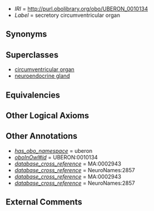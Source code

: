  * *IRI* = http://purl.obolibrary.org/obo/UBERON_0010134
 * *Label* = secretory circumventricular organ

## Synonyms


## Superclasses

 * [circumventricular organ](../../UBERON/08/UBERON_0005408.md)
 * [neuroendocrine gland](../../UBERON/33/UBERON_0010133.md)

## Equivalencies


## Other Logical Axioms


## Other Annotations

 * *[has_obo_namespace](../../ce/oboInOwl#hasOBONamespace.md)* = uberon
 * *[oboInOwl#id](../../id/oboInOwl#id.md)* = UBERON:0010134
 * *[database_cross_reference](../../ef/oboInOwl#hasDbXref.md)* = MA:0002943
 * *[database_cross_reference](../../ef/oboInOwl#hasDbXref.md)* = NeuroNames:2857
 * *[database_cross_reference](../../ef/oboInOwl#hasDbXref.md)* = MA:0002943
 * *[database_cross_reference](../../ef/oboInOwl#hasDbXref.md)* = NeuroNames:2857

## External Comments

